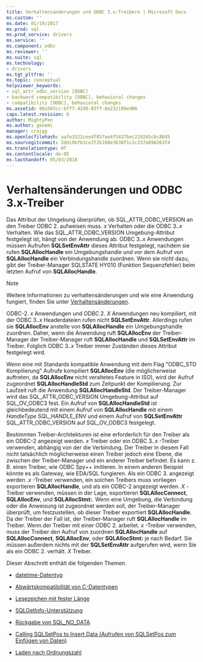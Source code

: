 ```yaml
---
title: Verhaltensänderungen und ODBC 3.x-Treibern | Microsoft Docs
ms.custom: ''
ms.date: 01/19/2017
ms.prod: sql
ms.prod_service: drivers
ms.service: ''
ms.component: odbc
ms.reviewer: ''
ms.suite: sql
ms.technology:
- drivers
ms.tgt_pltfrm: ''
ms.topic: conceptual
helpviewer_keywords:
- sql_attr_odbc_version [ODBC]
- backward compatibility [ODBC], behavioral changes
- compatibility [ODBC], behavioral changes
ms.assetid: 88a503cc-bff7-42d9-83ff-8e232109ed06
caps.latest.revision: 6
author: MightyPen
ms.author: genemi
manager: craigg
ms.openlocfilehash: aafe3522cee4f857ae4f5437bec219245cbc88d5
ms.sourcegitcommit: 2ddc0bfb3ce2f2b160e3638f1c2c237a898263f4
ms.translationtype: HT
ms.contentlocale: de-DE
ms.lasthandoff: 05/03/2018
---
```

# <a name="behavioral-changes-and-odbc-3x-drivers"></a>Verhaltensänderungen und ODBC 3.x-Treiber
Das Attribut der Umgebung überprüfen, ob SQL_ATTR_ODBC_VERSION an den Treiber ODBC 2. aufweisen muss. *x* Verhalten oder die ODBC 3.*.x* Verhalten. Wie das SQL_ATTR_ODBC_VERSION Umgebung-Attribut festgelegt ist, hängt von der Anwendung ab. ODBC 3.*.x* Anwendungen müssen Aufrufen **SQLSetEnvAttr** dieses Attribut festgelegt, nachdem sie rufen **SQLAllocHandle** ein Umgebungshandle und vor dem Aufruf von  **SQLAllocHandle** ein Verbindungshandle zuordnen. Wenn sie nicht dazu, gibt der Treiber-Manager SQLSTATE HY010 (Funktion Sequenzfehler) beim letzten Aufruf von **SQLAllocHandle**.  
  
> [!NOTE]  
>  Weitere Informationen zu verhaltensänderungen und wie eine Anwendung fungiert, finden Sie unter [Verhaltensänderungen](../../../odbc/reference/develop-app/behavioral-changes.md).  
  
 ODBC-2. *x* Anwendungen und ODBC 2. *X* Anwendungen neu kompiliert, mit der ODBC 3.*.x* Headerdateien rufen nicht **SQLSetEnvAttr**. Allerdings rufen sie **SQLAllocEnv** anstelle von **SQLAllocHandle** ein Umgebungshandle zuordnen. Daher, wenn die Anwendung ruft **SQLAllocEnv** der Treiber-Manager der Treiber-Manager ruft **SQLAllocHandle** und **SQLSetEnvAttr** im Treiber. Folglich ODBC 3.*.x* Treiber immer Zuständen dieses Attribut festgelegt wird.  
  
 Wenn eine mit Standards kompatible Anwendung mit dem Flag "ODBC_STD Kompilierung" Aufrufe kompiliert **SQLAllocEnv** (die möglicherweise auftreten, da **SQLAllocEnv** nicht veraltetes Feature in ISO), wird der Aufruf zugeordnet  **SQLAllocHandleStd** zum Zeitpunkt der Kompilierung. Zur Laufzeit ruft die Anwendung **SQLAllocHandleStd**. Der Treiber-Manager wird das SQL_ATTR_ODBC_VERSION Umgebung-Attribut auf SQL_OV_ODBC3 fest. Ein Aufruf von **SQLAllocHandleStd** ist gleichbedeutend mit einem Aufruf von **SQLAllocHandle** mit einem *HandleType* SQL_HANDLE_ENV und einem Aufruf von **SQLSetEnvAttr** SQL_ATTR_ODBC_VERSION auf SQL_OV_ODBC3 festgelegt.  
  
 Bestimmten Treiber-Architekturen ist eine erforderlich für den Treiber als ein ODBC-2 angezeigt werden. *x* Treiber oder ein ODBC 3.*.x* -Treiber verwenden, abhängig von der die Verbindung. Der Treiber in diesem Fall nicht tatsächlich möglicherweise einen Treiber jedoch eine Ebene, die zwischen der Treiber-Manager und ein anderer Treiber befindet. Es kann z. B. einen Treiber, wie ODBC Spy++ imitieren. In einem anderen Beispiel könnte es als Gateway, wie EDA/SQL fungieren. Als ein ODBC 3. angezeigt werden *.x* -Treiber verwenden, ein solchen Treibers muss vorliegen exportieren **SQLAllocHandle**, und als ein ODBC-2 angezeigt werden. *X* -Treiber verwenden, müssen in der Lage, exportieren **SQLAllocConnect**, **SQLAllocEnv**, und **SQLAllocStmt:**. Wenn eine Umgebung, die Verbindung oder die Anweisung ist zugeordnet werden soll, der Treiber-Manager überprüft, um festzustellen, ob dieser Treiber exportiert **SQLAllocHandle**. Da der Treiber der Fall ist, der Treiber-Manager ruft **SQLAllocHandle** im Treiber. Wenn der Treiber mit einer ODBC 2. arbeitet. *x* -Treiber verwenden, muss der Treiber den Aufruf von zuordnen **SQLAllocHandle** auf **SQLAllocConnect**, **SQLAllocEnv**, oder  **SQLAllocStmt:** je nach Bedarf. Sie müssen außerdem nichts mit der **SQLSetEnvAttr** aufgerufen wird, wenn Sie als ein ODBC 2. verhält. *X* Treiber.  
  
 Dieser Abschnitt enthält die folgenden Themen.  
  
-   [datetime-Datentyp](../../../odbc/reference/appendixes/datetime-data-types.md)  
  
-   [Abwärtskompatibilität von C-Datentypen](../../../odbc/reference/appendixes/backward-compatibility-of-c-data-types.md)  
  
-   [Lesezeichen mit fester Länge](../../../odbc/reference/appendixes/fixed-length-bookmarks.md)  
  
-   [SQLGetInfo-Unterstützung](../../../odbc/reference/appendixes/sqlgetinfo-support.md)  
  
-   [Rückgabe von SQL_NO_DATA](../../../odbc/reference/appendixes/returning-sql-no-data.md)  
  
-   [Calling SQLSetPos to Insert Data (Aufrufen von SQLSetPos zum Einfügen von Daten)](../../../odbc/reference/appendixes/calling-sqlsetpos-to-insert-data.md)  
  
-   [Laden nach Ordnungszahl](../../../odbc/reference/appendixes/loading-by-ordinal.md)
